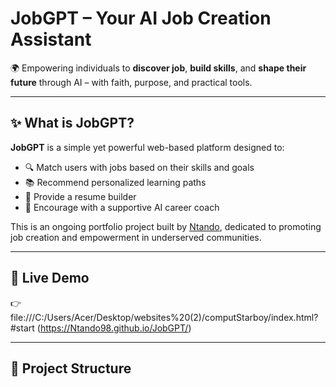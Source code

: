 # JobGPT – Your AI Job Creation Assistant

🌍 Empowering individuals to **discover job**, **build skills**, and **shape their future** through AI – with faith, purpose, and practical tools.

---

## ✨ What is JobGPT?

**JobGPT** is a simple yet powerful web-based platform designed to:
- 🔍 Match users with jobs based on their skills and goals
- 📚 Recommend personalized learning paths
- 📝 Provide a resume builder
- 🤖 Encourage with a supportive AI career coach

This is an ongoing portfolio project built by [Ntando](https://github.com/ntando), dedicated to promoting job creation and empowerment in underserved communities.

---

## 🚀 Live Demo

👉 file:///C:/Users/Acer/Desktop/websites%20(2)/computStarboy/index.html?#start  (https://Ntando98.github.io/JobGPT/)

---

## 📁 Project Structure

